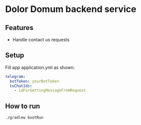 # Dolor Domum backend service

## Features
* Handle contact us requests

## Setup
Fill app application.yml as shown:
```yaml
telegram:
  botToken: yourBotToken
  toChatIds:
    - idForGettingMessageFromRequest
```

## How to run
```shell
./gradlew bootRun
```